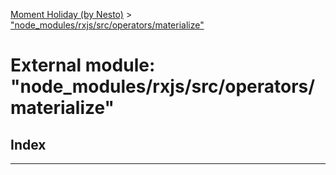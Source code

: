 [Moment Holiday (by Nesto)](../README.md) > ["node_modules/rxjs/src/operators/materialize"](../modules/_node_modules_rxjs_src_operators_materialize_.md)

# External module: "node_modules/rxjs/src/operators/materialize"

## Index

---

